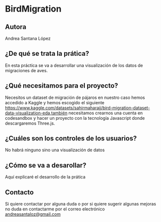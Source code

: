 # BirdMigration

## Autora
Andrea Santana López
## ¿De qué se trata la prática?
En esta práctica se va a desarrollar una visualización de los datos de migraciones de aves.
## ¿Qué necesitamos para el proyecto?
Necesitos un dataset de migración de pájaros en nuestro caso hemos accedido a Kaggle y hemos escogido el siguiente https://www.kaggle.com/datasets/sahirmaharajj/bird-migration-dataset-data-visualization-eda,también
necesitamos crearnos una cuenta en codesandbox y hacer un proyecto con la tecnología Javascript donde descargaremos Three.js.
## ¿Cuáles son los controles de los usuarios?
No habrá ninguno sino una visualización de datos 
## ¿Cómo se va a desarollar?
Aquí explicaré el desarrollo de la prática
## Contacto
Si quiere contactar por alguna duda o por si quiere sugerir algunas mejoras no duda en contactarme por el correo electrónico andreasantaloz@gmail.com










